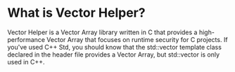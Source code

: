 # What is Vector Helper?
Vector Helper is a Vector Array library written in C that provides a high-performance Vector Array that focuses on runtime security for C projects. If you've used C++ Std, you should know that the std::vector<T> template class declared in the <vector> header file provides a Vector Array, but std::vector<T> is only used in C++.

